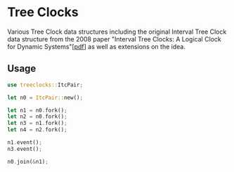 # Tree Clocks

Various Tree Clock data structures including the original Interval Tree Clock data structure from the 2008 paper "Interval Tree Clocks: A Logical Clock for Dynamic Systems"[[pdf](https://gsd.di.uminho.pt/members/cbm/ps/itc2008.pdf)] as well as extensions on the idea.

## Usage

```rust
use treeclocks::ItcPair;

let n0 = ItcPair::new();

let n1 = n0.fork();
let n2 = n0.fork();
let n3 = n1.fork();
let n4 = n2.fork();

n1.event();
n3.event();

n0.join(&n1);
```

